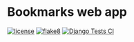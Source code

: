 # Bookmarks web app

[![license](https://img.shields.io/github/license/vsmrnw/bookmarks)](https://github.com/vsmrnw/bookmarks/blob/main/LICENSE)
[![flake8](https://github.com/vsmrnw/bookmarks/actions/workflows/flake8-lint.yml/badge.svg)](https://github.com/vsmrnw/bookmarks/actions/workflows/flake8-lint.yml)
[![Django Tests CI](https://github.com/vsmrnw/bookmarks/actions/workflows/django-tests.yml/badge.svg)](https://github.com/vsmrnw/bookmarks/actions/workflows/django-tests.yml)

